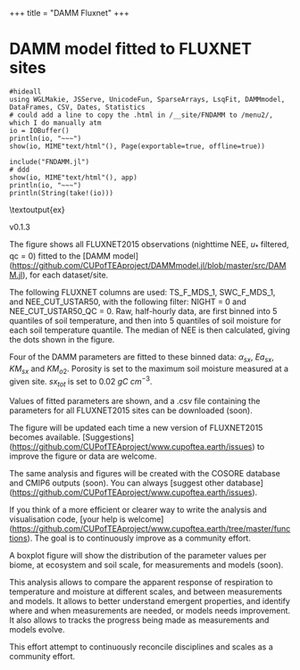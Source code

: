 +++
title = "DAMM Fluxnet"
+++

# DAMM model fitted to FLUXNET sites

```julia:ex
#hideall
using WGLMakie, JSServe, UnicodeFun, SparseArrays, LsqFit, DAMMmodel, DataFrames, CSV, Dates, Statistics
# could add a line to copy the .html in /__site/FNDAMM to /menu2/, which I do manually atm
io = IOBuffer()
println(io, "~~~")
show(io, MIME"text/html"(), Page(exportable=true, offline=true))

include("FNDAMM.jl")
# ddd
show(io, MIME"text/html"(), app)
println(io, "~~~")
println(String(take!(io)))
```
\textoutput{ex}

v0.1.3

The figure shows all FLUXNET2015 observations (nighttime NEE, $u_{*}$ filtered, qc = 0) fitted to the [DAMM model] (https://github.com/CUPofTEAproject/DAMMmodel.jl/blob/master/src/DAMM.jl), for each dataset/site.

The following FLUXNET columns are used: TS\_F\_MDS\_1, SWC\_F\_MDS\_1, and NEE\_CUT\_USTAR50, with the following filter: NIGHT = 0 and NEE\_CUT\_USTAR50\_QC = 0. Raw, half-hourly data, are first binned into 5 quantiles of soil temperature, and then into 5 quantiles of soil moisture for each soil temperature quantile. The median of NEE is then calculated, giving the dots shown in the figure.

Four of the DAMM parameters are fitted to these binned data: $\alpha_{sx}$, $Ea_{sx}$, $KM_{sx}$ and $KM_{o2}$. Porosity is set to the maximum soil moisture measured at a given site. $sx_{tot}$ is set to 0.02 $gC$ $cm^{-3}$.

Values of fitted parameters are shown, and a .csv file containing the parameters for all FLUXNET2015 sites can be downloaded (soon).

The figure will be updated each time a new version of FLUXNET2015 becomes available.
[Suggestions] (https://github.com/CUPofTEAproject/www.cupoftea.earth/issues) to improve the figure or data are welcome.

The same analysis and figures will be created with the COSORE database and CMIP6 outputs (soon). You can always [suggest other database] (https://github.com/CUPofTEAproject/www.cupoftea.earth/issues).

If you think of a more efficient or clearer way to write the analysis and visualisation code, [your help is welcome] (https://github.com/CUPofTEAproject/www.cupoftea.earth/tree/master/functions). The goal is to continuously improve as a community effort.

A boxplot figure will show the distribution of the parameter values per biome, at ecosystem and soil scale, for measurements and models (soon).

This analysis allows to compare the apparent response of respiration to temperature and moisture at different scales, and between measurements and models. It allows to better understand emergent properties, and identify where and when measurements are needed, or models needs improvement. It also allows to tracks the progress being made as measurements and models evolve.

This effort attempt to continuously reconcile disciplines and scales as a community effort.  
